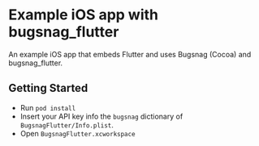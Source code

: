# Example iOS app with bugsnag_flutter

An example iOS app that embeds Flutter and uses Bugsnag (Cocoa) and bugsnag_flutter.

## Getting Started

* Run `pod install`
* Insert your API key info the `bugsnag` dictionary of `BugsnagFlutter/Info.plist`.
* Open `BugsnagFlutter.xcworkspace`
